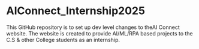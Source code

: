 # AIConnect_Internship2025
This GitHub repository is to set up dev level changes to theAI Connect website. The website is created to provide AI/ML/RPA based projects to the C.S &amp; other College students as an internship.
